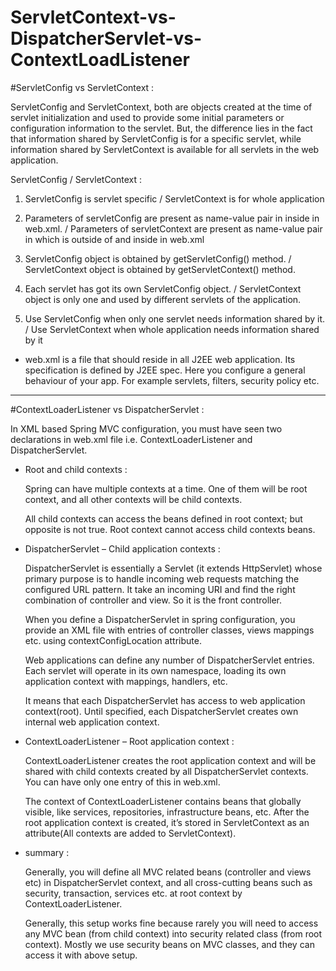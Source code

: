 # ServletContext-vs-DispatcherServlet-vs-ContextLoadListener

#ServletConfig vs ServletContext : 

ServletConfig and ServletContext, both are objects created at the time of servlet initialization and used to provide some 
initial parameters or configuration information to the servlet. But, the difference lies in the fact that information shared by 
ServletConfig is for a specific servlet, while information shared by ServletContext is available for all servlets in the web application.

ServletConfig / ServletContext : 

1) ServletConfig is servlet specific / ServletContext is for whole application

2) Parameters of servletConfig are present as name-value pair in <init-param> inside <servlet> in web.xml. 
/ Parameters of servletContext are present as name-value pair in <context-param> which is outside of <servlet> and inside <web-app> in web.xml

3) ServletConfig object is obtained by getServletConfig() method. / ServletContext object is obtained by getServletContext() method.

4) Each servlet has got its own ServletConfig object. / ServletContext object is only one and used by different servlets of the application.

5) Use ServletConfig when only one servlet needs information shared by it. / Use ServletContext when whole application needs information shared by it

+ web.xml is a file that should reside in all J2EE web application. Its specification is defined by J2EE spec. Here you configure a general behaviour of your app. 
For example servlets, filters, security policy etc.

************************************************************

#ContextLoaderListener vs DispatcherServlet : 

In XML based Spring MVC configuration, you must have seen two declarations in web.xml file i.e. ContextLoaderListener and DispatcherServlet.

+ Root and child contexts : 

  Spring can have multiple contexts at a time. One of them will be root context, and all other contexts will be child contexts.

  All child contexts can access the beans defined in root context; but opposite is not true. Root context cannot access child contexts beans.

+ DispatcherServlet – Child application contexts : 

  DispatcherServlet is essentially a Servlet (it extends HttpServlet) whose primary purpose is to handle incoming web requests matching the configured URL pattern. 
  It take an incoming URI and find the right combination of controller and view. So it is the front controller.
  
  When you define a DispatcherServlet in spring configuration, you provide an XML file with entries of controller classes, views mappings etc. 
  using contextConfigLocation attribute.
  
  Web applications can define any number of DispatcherServlet entries. Each servlet will operate in its own namespace, loading its own application 
  context with mappings, handlers, etc.
  
  It means that each DispatcherServlet has access to web application context(root). Until specified, each DispatcherServlet creates own internal web application context.
  
+ ContextLoaderListener – Root application context : 
  
  ContextLoaderListener creates the root application context and will be shared with child contexts created by all DispatcherServlet contexts. 
  You can have only one entry of this in web.xml.
  
  The context of ContextLoaderListener contains beans that globally visible, like services, repositories, infrastructure beans, etc. After 
  the root application context is created, it’s stored in ServletContext as an attribute(All contexts are added to ServletContext).
  
+ summary : 

  Generally, you will define all MVC related beans (controller and views etc) in DispatcherServlet context, and all cross-cutting beans such as 
  security, transaction, services etc. at root context by ContextLoaderListener.

  Generally, this setup works fine because rarely you will need to access any MVC bean (from child context) into security related class (from root context). Mostly we use         security beans on MVC classes, and they can access it with above setup.
    
